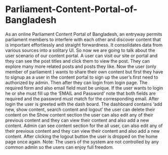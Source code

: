 # Parliament-Content-Portal-of-Bangladesh
 As an online Parliament Content Portal of Bangladesh, an entryway permits parliament members to interfere with each other and discover content that is important effortlessly and straight forwardness. It consolidates data from various sources into a solitary UI. So now we are going to talk about the user scenario of our content portal. A user can visit our site or portal and they can see the post titles and click them to view the post. They can explore many more related posts and posts they like. Now the user (only member of parliament ) wants to share their own content but first they have to signup as a user in the content portal to sign up the user’s first need to authorized by admin. Then after they can login from login page. The required form and also email field must be unique. If the user wants to login he or she must fill up the ‘EMAIL and Password’ note that both fields are required and the password must match for the corresponding email. After login the user is greeted with the dash board. The dashboard contains ‘add new, show content, search content and logout’ the user can delete their content on the Show content section the user can also edit any of their previous content and they can view their content and also add a new content. Admin can see content section for the all user, can also edit any of their previous content and they can view their content and also add a new content. After clicking the logout button the user is dropped on the home page once again. Note: The users of the system are not controlled by any common admin so the users can enjoy full freedom.

